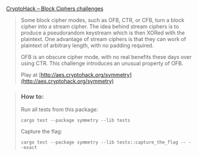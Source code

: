 [CryptoHack – Block Ciphers challenges](https://cryptohack.org/challenges/aes/)

> Some block cipher modes, such as OFB, CTR, or CFB, turn a block cipher into a stream cipher. The idea behind stream ciphers is to produce a pseudorandom keystream which is then XORed with the plaintext. One advantage of stream ciphers is that they can work of plaintext of arbitrary length, with no padding required.
>
> OFB is an obscure cipher mode, with no real benefits these days over using CTR. This challenge introduces an unusual property of OFB.
>
> Play at [http://aes.cryptohack.org/symmetry](http://aes.cryptohack.org/symmetry)

> ### How to:
> Run all tests from this package:
>
>     cargo test --package symmetry --lib tests
>
> Capture the flag:
>
>     cargo test --package symmetry --lib tests::capture_the_flag -- --exact
